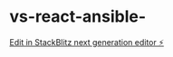 # vs-react-ansible-

[Edit in StackBlitz next generation editor ⚡️](https://stackblitz.com/~/github.com/virtuosity-jk29/vs-react-ansible-)
